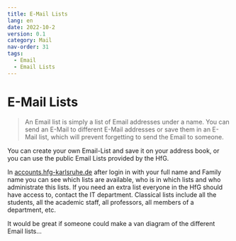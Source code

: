 ```yaml
---
title: E-Mail Lists
lang: en
date: 2022-10-2
version: 0.1
category: Mail
nav-order: 31
tags:
  - Email
  - Email Lists
---
```

# E-Mail Lists
> An Email list is simply a list of Email addresses under a name. You can send an E-Mail to different E-Mail addresses or save them in an E-Mail list, which will prevent forgetting to send the Email to someone.

You can create your own Email-List and save it on your address book, or you can use the public Email Lists provided by the HfG.

In [accounts.hfg-karlsruhe.de](https://acconuts.hfg-karlsruhe.de) after login in with your full name and Family name you can see which lists are available, who is in which lists and who administrate this lists. If you need an extra list everyone in the HfG should have access to, contact the IT department.
Classical lists include all the students, all the academic staff, all professors, all members of a department, etc.

It would be great if someone could make a van diagram of the different Email lists...
